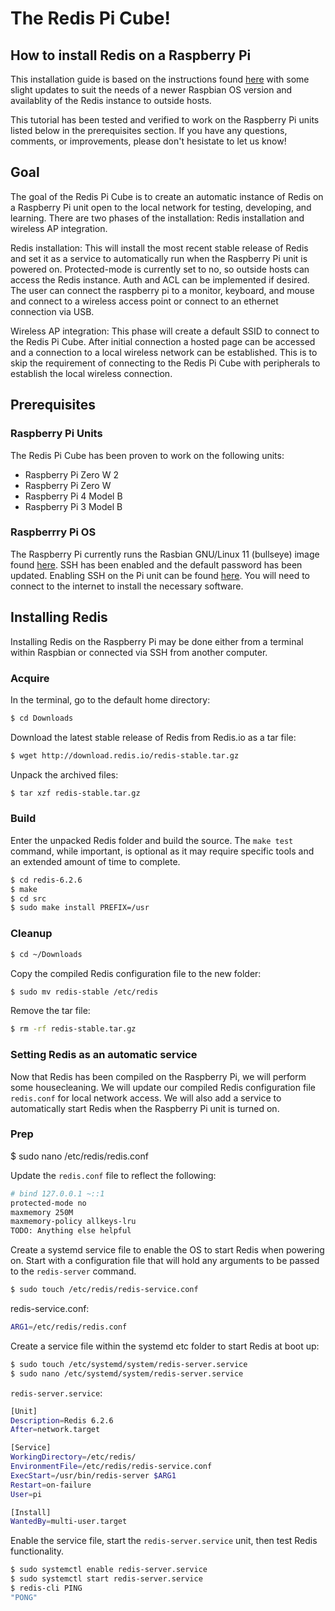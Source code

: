# The Redis Pi Cube!
## How to install Redis on a Raspberry Pi

This installation guide is based on the instructions found [here](https://habilisbest.com/install-redis-on-your-raspberrypi) with some slight updates to suit the needs of a newer Raspbian OS version and availablity of the Redis instance to outside hosts.

This tutorial has been tested and verified to work on the Raspberry Pi units listed below in the prerequisites section.  If you have any questions, comments, or improvements, please don't hesistate to let us know!

## Goal
The goal of the Redis Pi Cube is to create an automatic instance of Redis on a Raspberry Pi unit open to the local network for testing, developing, and learning.  There are two phases of the installation: Redis installation and wireless AP integration.

Redis installation:
This will install the most recent stable release of Redis and set it as a service to automatically run when the Raspberry Pi unit is powered on.  Protected-mode is currently set to no, so outside hosts can access the Redis instance. Auth and ACL can be implemented if desired.  The user can connect the raspberry pi to a monitor, keyboard, and mouse and connect to a wireless access point or connect to an ethernet connection via USB.

Wireless AP integration:
This phase will create a default SSID to connect to the Redis Pi Cube.  After initial connection a hosted page can be accessed and a connection to a local wireless network can be established. This is to skip the requirement of connecting to the Redis Pi Cube with peripherals to establish the local wireless connection.

## Prerequisites

### Raspberry Pi Units
The Redis Pi Cube has been proven to work on the following units:
- Raspberry Pi Zero W 2
- Raspberry Pi Zero W
- Raspberry Pi 4 Model B
- Raspberry Pi 3 Model B

### Raspberrry Pi OS
The Raspberry Pi currently runs the Rasbian GNU/Linux 11 (bullseye) image found [here](https://www.raspberrypi.com/news/raspberry-pi-os-debian-bullseye/).  SSH has been enabled and the default password has been updated. Enabling SSH on the Pi unit can be found [here](https://linuxize.com/post/how-to-enable-ssh-on-raspberry-pi/). You will need to connect to the internet to install the necessary software.



## Installing Redis
Installing Redis on the Raspberry Pi may be done either from a terminal within Raspbian or connected via SSH from another computer.

### Acquire

In the terminal, go to the default home directory:

```bash
$ cd Downloads
```

Download the latest stable release of Redis from Redis.io as a tar file:

```bash
$ wget http://download.redis.io/redis-stable.tar.gz
```

Unpack the archived files:
```bash
$ tar xzf redis-stable.tar.gz
```

### Build

Enter the unpacked Redis folder and build the source. The `make test` command, while important, is optional as it may require specific tools and an extended amount of time to complete.

```bash
$ cd redis-6.2.6
$ make
$ cd src
$ sudo make install PREFIX=/usr
```

### Cleanup
```bash
$ cd ~/Downloads
```
Copy the compiled Redis configuration file to the new folder:
```bash
$ sudo mv redis-stable /etc/redis
```

Remove the tar file:
```bash
$ rm -rf redis-stable.tar.gz
```

### Setting Redis as an automatic service

Now that Redis has been compiled on the Raspberry Pi, we will perform some housecleaning. We will update our compiled Redis configuration file `redis.conf` for local network access. We will also add a service to automatically start Redis when the Raspberry Pi unit is turned on.

### Prep 

$ sudo nano /etc/redis/redis.conf

Update the `redis.conf` file to reflect the following:

```bash
# bind 127.0.0.1 ~::1 
protected-mode no
maxmemory 250M
maxmemory-policy allkeys-lru
TODO: Anything else helpful
```

Create a systemd service file to enable the OS to start Redis when powering on. Start with a configuration file that will hold any arguments to be passed to the `redis-server` command.

```bash
$ sudo touch /etc/redis/redis-service.conf
```

redis-service.conf:
```bash
ARG1=/etc/redis/redis.conf
```

Create a service file within the systemd etc folder to start Redis at boot up:
```bash
$ sudo touch /etc/systemd/system/redis-server.service
$ sudo nano /etc/systemd/system/redis-server.service
```

`redis-server.service`: 
```bash
[Unit]
Description=Redis 6.2.6
After=network.target

[Service]
WorkingDirectory=/etc/redis/
EnvironmentFile=/etc/redis/redis-service.conf
ExecStart=/usr/bin/redis-server $ARG1
Restart=on-failure
User=pi

[Install]
WantedBy=multi-user.target
```

Enable the service file, start the `redis-server.service` unit, then test Redis functionality.
```bash
$ sudo systemctl enable redis-server.service
$ sudo systemctl start redis-server.service
$ redis-cli PING
"PONG"
```
